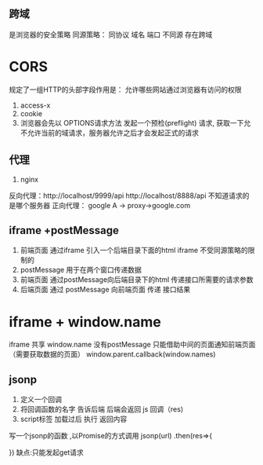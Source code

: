 ## 跨域
 是浏览器的安全策略
 同源策略：
 同协议 域名 端口
 不同源 存在跨域
# CORS 
 规定了一组HTTP的头部字段作用是：
 允许哪些网站通过浏览器有访问的权限
 1. access-x
 2. cookie
 3. 浏览器会先以 OPTIONS请求方法 发起一个预检(preflight) 请求,
    获取一下允不允许当前的域请求，服务器允许之后才会发起正式的请求
## 代理

1. nginx

反向代理：http://localhost/9999/api
http://localhost/8888/api
不知道请求的是哪个服务器
正向代理：
google
A -> proxy->google.com

## iframe +postMessage
1. 前端页面 通过iframe 引入一个后端目录下面的html 
    iframe 不受同源策略的限制的
2. postMessage 用于在两个窗口传递数据
3. 前端页面 通过postMessage向后端目录下的html 传递接口所需要的请求参数
4. 后端页面 通过 postMessage 向前端页面 传递 接口结果


# iframe + window.name
iframe 共享 window.name  没有postMessage 
 只能借助中间的页面通知前端页面（需要获取数据的页面）
 window.parent.callback(window.names)
 
## jsonp
1. 定义一个回调
2. 将回调函数的名字  告诉后端  后端会返回  js
   回调（res)
3. script标签 加载过后 执行 返回内容

写一个jsonp的函数 ,以Promise的方式调用
jsonp(url)
.then(res=>{
    
})
 缺点:只能发起get请求

